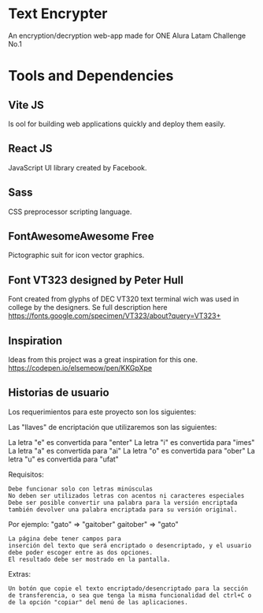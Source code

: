 # Text Encrypter
An encryption/decryption web-app made for ONE Alura Latam Challenge No.1



# Tools and Dependencies

## Vite JS
Is ool for building web applications quickly and deploy them easily.

## React JS
JavaScript UI library created by Facebook.

## Sass

CSS preprocessor scripting language.

## FontAwesomeAwesome Free
Pictographic suit for icon vector graphics.

## Font VT323 designed by Peter Hull
Font created from glyphs of DEC VT320 text terminal wich was used in college by the designers. Se full description here https://fonts.google.com/specimen/VT323/about?query=VT323+

## Inspiration

Ideas from this project was a great inspiration for this one.
https://codepen.io/elsemeow/pen/KKGpXpe


## Historias de usuario

Los requerimientos para este proyecto son los siguientes:

Las "llaves" de encriptación que utilizaremos son las siguientes:

La letra "e" es convertida para "enter"
La letra "i" es convertida para "imes"
La letra "a" es convertida para "ai"
La letra "o" es convertida para "ober"
La letra "u" es convertida para "ufat"

Requisitos:

    Debe funcionar solo con letras minúsculas
    No deben ser utilizados letras con acentos ni caracteres especiales
    Debe ser posible convertir una palabra para la versión encriptada también devolver una palabra encriptada para su versión original.

Por ejemplo:
"gato" => "gaitober"
gaitober" => "gato"

    La página debe tener campos para
    inserción del texto que será encriptado o desencriptado, y el usuario debe poder escoger entre as dos opciones.
    El resultado debe ser mostrado en la pantalla.

Extras:

    Un botón que copie el texto encriptado/desencriptado para la sección de transferencia, o sea que tenga la misma funcionalidad del ctrl+C o de la opción "copiar" del menú de las aplicaciones.
